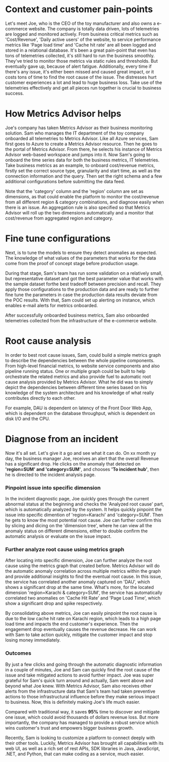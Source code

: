 # Context and customer pain-points
Let's meet Joe, who is the CEO of the toy manufacturer and also owns a e-commerce website.
The company is totally data driven, lots of telemetries are logged and monitored actively. From business critical metrics such as 'Cost/Revenue', 'Daily active users' of the website, to service performance metrics like 'Page load time' and 'Cache hit rate' are all been logged and stored in a relational database.
It's been a great pain-point that even has tons of telemetries collected, it's still hard to run the business smoothly. They've tried to monitor those metrics via static rules and thresholds. 
But eventually gave up, because of alert fatigue. Additionally, every time if there's any issue, it's either been missed and caused great impact, or it costs tons of time to find the root cause of the issue. The distresses hurt customer experiences a lot and lead to huge business loss.
Take use of the telemetries effectively and get all pieces run together is crucial to business success. 

# How Metrics Advisor helps
Joe's company has taken Metrics Advisor as their business monitoring solution. Sam who manages the IT department of the toy company onboarded all telemetries to Metrics Advisor. 
Like all Azure services, Sam first goes to Azure to create a Metrics Advisor resource.
Then he goes to the portal of Metrics Advisor. From there, he selects his instance of Metrics Advisor web-based workspace and jumps into it.
Now Sam's going to onboard the time series data for both the business metrics, IT telemetries.
Take business metrics as an example, to onboard cost/revenue metrics, firstly set the correct source type, granularity and start time, as well as the connection information and the query.
Then set the right schema and a few additional configurations before submitting the data feed.

Note that the 'category' column and the 'region' column are set as dimensions, as that could enable the platform to monitor the cost/revenue from all different region & category combinations, and diagnose easily when there is an issue.
An aggregation rule is also specified so that Metrics Advisor will roll up the two dimensions automatically and a monitor that cost/revenue from aggregated region and category.

# Fine tune configurations
Next, is to tune the models to ensure they detect anomalies as expected.
The knowledge of what values of the parameters that works for the data come from the proof of concept stage before production usage.

During that stage, Sam's team has run some validation on a relatively small, but representative dataset and got the best parameter value that works with the sample dataset forthe best tradeoff between precision and recall.
They apply those configurations to the production data and are ready to further fine tune the parameters in case the production data results deviate from the POC results.
With that, Sam could set up alerting on instance, which enables e-mail alerts for metrics onboarded.

After successfully onboarded business metrics, Sam also onboarded telemetries collected from the infrastructure of the e-commerce website.

# Root cause analysis 
In order to best root cause issues, Sam, could build a simple metrics graph to describe the dependencies between the whole pipeline components. From high-level financial metrics, to website service components and also pipeline running status. One or multiple graph could be built to help orchestrate the related metrics and also provide fuel to 
automatic root cause analysis provided by Metrics Advisor.
What he did was to simply depict the dependencies between different time series based on his knowledge of the system architecture and his knowledge of what really contributes directly to each other.

For example, DAU is dependent on latency of the Front Door Web App, which is dependent on the database throughput, which is dependent on disk I/O and the CPU.

# Diagnose from an incident
Now it's all set. Let's give it a go and see what it can do.
On xx month yy day, the business manager Joe, receives an alert that the overall Revenue has a significant drop. He clicks on the anomaly that detected on **'region=SUM' and 'category=SUM'**, and chooses **'To incident hub'**, then he is directed to the incident analysis page.

### Pinpoint issue into specific dimension
In the incident diagnostic page, Joe quickly goes through the current abnormal status at the beginning and checks the 'Analyzed root cause' part, which is automatically analyzed by the system. It helps quickly pinpoint the issue into specific dimention of 'region=Karachi' and 'category=SUM'. Then he gets to know the most potential root cause. 
Joe can further confirm this by slicing and dicing on the 'dimension tree', where he can view all the anomaly status on different dimensions, either to double confirm the automatic analysis or evaluate on the issue impact.

### Further analyze root cause using metrics graph
After locating into specific dimension, Joe can further analyze the root cause using the metrics graph that created before. Metrics Advisor will do the automatic anomaly correlation across multiple metrics within the graph and provide additional insights to find the eventual root cause. 
In this issue, the service has correlated another anomaly captured on 'DAU', which shows a significant drop at the same time. What's more, for the located dimension 'region=Karachi & category=SUM', the service has automatically correlated two anomalies on 'Cache Hit Rate' and 'Page Load Time', which show a significant drop and spike respectively. 

By consolidating above metrics, Joe can easily pinpoint the root cause is due to the low cache hit rate on Karachi region, which leads to a high page load time and impacts the end customer's experience. Then the engagement drop eventually causes the revenue decrease. He can work with Sam to take action quickly, mitigate the customer impact and stop losing money immediately.

### Outcomes
By just a few clicks and going through the automatic diagnostic information in a couple of minutes, Joe and Sam can quickly find the root cause of the issue and take mitigated actions to avoid further impact. 
Joe was super grateful for Sam's quick turn around and actually, Sam went above and beyond what Joe knew. With Metrics Advisor, Sam also receives other alerts from the infrastructure data that Sam's team had taken preventive actions to those infrastructural influence before they make serious impact to business.
Now, this is definitely making Joe's life much easier.

Compared with traditional way, it saves **95%** time to discover and mitigate one issue, which could avoid thousands of dollars revenue loss. But more importantly, the company has managed to provide a robust service which wins customer's trust and empowers bigger business growth. 

Recently, Sam is looking to customize a platform to connect deeply with their other tools. Luckily, Metrics Advisor has brought all capabilities with its web UI, as well as a rich set of rest APIs, SDK libraries in Java, JavaScript, .NET, and Python, that can make coding as a service, much easier.
